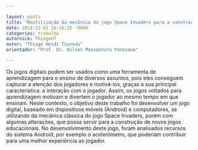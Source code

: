 ```yaml
---

layout: posts
title: "Reutilização da mecânica do jogo Space Invaders para a construção de jogos educacionais"
date: 2014-12-01 16:16:25 -0600
categories: trabalho
autornick: ThiagoHT
autor: "Thiago Heidi Tsunoda"
orientador: "Prof. Dr. Wilson Massashiro Yonezawa"

---
```


Os jogos digitais podem ser usados como uma ferramenta de aprendizagem para o ensino de diversos assuntos, pois eles conseguem capturar a atenção dos jogadores e motivá-los, graças a sua principal característica: a interação com o jogador. Assim, os jogos voltados para aprendizagem motivam e divertem o jogador ao mesmo tempo em que ensinam. Neste contexto, o objetivo deste trabalho foi desenvolver um jogo digital, baseado em dispositivos móveis (Android) e computadores, se utilizando da mecânica clássica do jogo Space Invaders, porém com algumas alterações, que possa servir para a construção de novos jogos educacionais. No desenvolvimento deste jogo, foram analisados recursos do sistema Android, por exemplo o acelerômetro, que poderiam contribuir para uma melhor experiência ao jogador.
